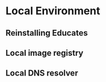 Local Environment
=================

Reinstalling Educates
---------------------

Local image registry
--------------------

Local DNS resolver
------------------

